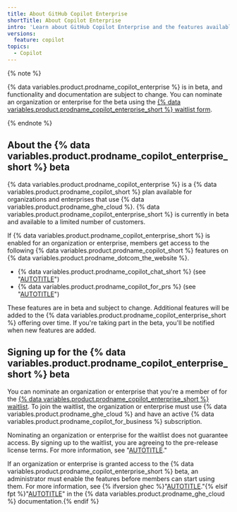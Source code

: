 ```yaml
---
title: About GitHub Copilot Enterprise
shortTitle: About Copilot Enterprise
intro: 'Learn about GitHub Copilot Enterprise and the features available with it.'
versions:
  feature: copilot
topics:
  - Copilot
---
```


{% note %}

{% data variables.product.prodname_copilot_enterprise %} is in beta, and functionality and documentation are subject to change. You can nominate an organization or enterprise for the beta using the [{% data variables.product.prodname_copilot_enterprise_short %} waitlist form](https://github.com/github-copilot/copilot_enterprise_waitlist_signup/join).

{% endnote %}

## About the {% data variables.product.prodname_copilot_enterprise_short %} beta

{% data variables.product.prodname_copilot_enterprise %} is a {% data variables.product.prodname_copilot_short %} plan available for organizations and enterprises that use {% data variables.product.prodname_ghe_cloud %}. {% data variables.product.prodname_copilot_enterprise_short %} is currently in beta and available to a limited number of customers.

If {% data variables.product.prodname_copilot_enterprise_short %} is enabled for an organization or enterprise, members get access to the following {% data variables.product.prodname_copilot_short %} features on {% data variables.product.prodname_dotcom_the_website %}.

- {% data variables.product.prodname_copilot_chat_short %} (see "[AUTOTITLE](/copilot/github-copilot-enterprise/copilot-chat-in-github/about-github-copilot-chat)")
- {% data variables.product.prodname_copilot_for_prs %} (see "[AUTOTITLE](/copilot/github-copilot-enterprise/copilot-pull-request-summaries/about-copilot-pull-request-summaries)")

These features are in beta and subject to change. Additional features will be added to the {% data variables.product.prodname_copilot_enterprise_short %} offering over time. If you're taking part in the beta, you'll be notified when new features are added.

## Signing up for the {% data variables.product.prodname_copilot_enterprise_short %} beta

You can nominate an organization or enterprise that you're a member of for the [{% data variables.product.prodname_copilot_enterprise_short %} waitlist](https://github.com/github-copilot/copilot_enterprise_waitlist_signup/join). To join the waitlist, the organization or enterprise must use {% data variables.product.prodname_ghe_cloud %} and have an active {% data variables.product.prodname_copilot_for_business %} subscription.

Nominating an organization or enterprise for the waitlist does not guarantee access. By signing up to the waitlist, you are agreeing to the pre-release license terms. For more information, see "[AUTOTITLE](/free-pro-team@latest/site-policy/github-terms/github-copilot-pre-release-license-terms)."

If an organization or enterprise is granted access to the {% data variables.product.prodname_copilot_enterprise_short %} beta, an administrator must enable the features before members can start using them. For more information, see {% ifversion ghec %}"[AUTOTITLE](/copilot/github-copilot-enterprise/overview/enabling-github-copilot-enterprise)."{% elsif fpt %}"[AUTOTITLE](/enterprise-cloud@latest/copilot/github-copilot-enterprise/overview/enabling-github-copilot-enterprise)" in the {% data variables.product.prodname_ghe_cloud %} documentation.{% endif %}
